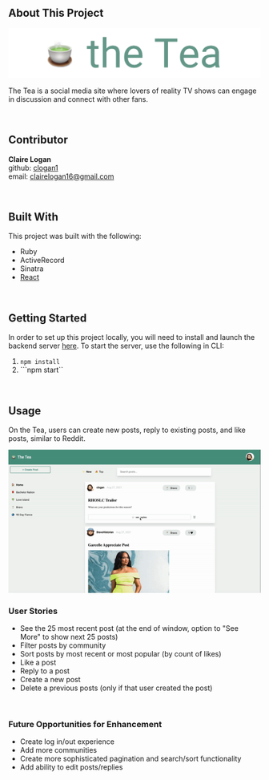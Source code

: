 ## About This Project
<p align="center"><img src="./public/logo_white.png" alt="logo" width="600px" margin="auto"></p>


The Tea is a social media site where lovers of reality TV shows can engage in discussion and connect with other fans. 

<br />

## Contributor
**Claire Logan**
<br />
github: [clogan1](https://github.com/clogan1)
<br />
email: clairelogan16@gmail.com


<br />

## Built With
This project was built with the following:
- Ruby
- ActiveRecord
- Sinatra
- [React](https://reactjs.org/)

<br />

## Getting Started
In order to set up this project locally, you will need to install and launch the backend server [here](https://github.com/clogan1/the-tea-backend). To start the server, use the following in CLI:

1.  ```npm install```
2. ```npm start``

<br />


## Usage
On the Tea, users can create new posts, reply to existing posts, and like posts, similar to Reddit.

<img src="./public/theTea_long.gif" alt="logo" width="1000px" margin="auto">


<br />

### User Stories
- See the 25 most recent post (at the end of window, option to "See More" to show next 25 posts)
- Filter posts by community
- Sort posts by most recent or most popular (by count of likes)
- Like a post
- Reply to a post
- Create a new post
- Delete a previous posts (only if that user created the post)

<br />

### Future Opportunities for Enhancement
- Create log in/out experience
- Add more communities
- Create more sophisticated pagination and search/sort functionality
- Add ability to edit posts/replies

